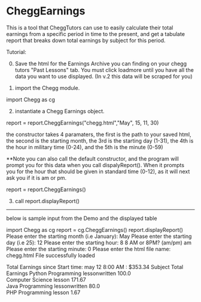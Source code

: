 <h1><b>CheggEarnings</b></h1>

This is a tool that CheggTutors can use to easily calculate their total earnings from a specific period in time to the present, and get a tabulate report that breaks down total earnings by subject for this period.

Tutorial:

0) Save the html for the Earnings Archive you can finding on your chegg tutors "Past Lessons" tab.  You must click loadmore until you have all the data you want to use displayed.  (In v.2 this data will be scraped for you)

1) import the Chegg module.

import Chegg as cg


2) instantiate a Chegg Earnings object.

report = report.CheggEarnings("chegg.html","May", 15, 11, 30)

the constructor takes 4 paramaters, the first is the path to your saved html, the second is the starting month, the 3rd is the starting day (1-31), the 4th is the hour in military time (0-24), and the 5th is the minute (0-59)

**Note you can also call the default constructor, and the program will prompt you for this data when you call dispalyReport().  When it prompts you for the hour that should be given in standard time (0-12), as it will next ask you if it is am or pm.

report = report.CheggEarnings()

3) call report.displayReport()

-----------------------------------
below is sample input from the Demo and the displayed table

import Chegg as cg
report = cg.CheggEarnings()
report.displayReport()
Please enter the starting month (i.e January): May
Please enter the starting day (i.e 25): 12
Please enter the starting hour: 8
8 AM or 8PM? (am/pm) am
Please enter the starting minute: 0
Please enter the html file name: chegg.html
File successfully loaded


Total Earnings since Start time: may 12 8:00 AM : $353.34
Subject                            Total Earnings
Python Programming lessonwritten    100.0         
Computer Science lesson             171.67        
Java Programming lessonwritten      80.0          
PHP Programming lesson              1.67          
 
